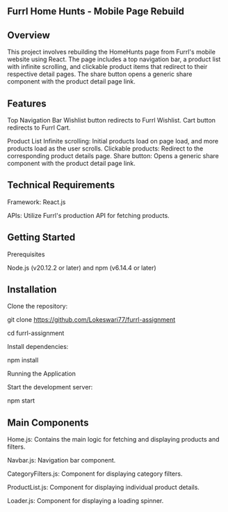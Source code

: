 Furrl Home Hunts - Mobile Page Rebuild
-----------------------------------------------------------------------------------------------------------------------------------------
Overview
-----------------------------
This project involves rebuilding the HomeHunts page from Furrl's mobile website using React. The page includes a top navigation bar, a product list with infinite scrolling, and clickable product items that redirect to their respective detail pages. The share button opens a generic share component with the product detail page link.

Features
-----------------------------------------------------------
Top Navigation Bar
Wishlist button redirects to Furrl Wishlist.
Cart button redirects to Furrl Cart.

Product List
Infinite scrolling: Initial products load on page load, and more products load as the user scrolls.
Clickable products: Redirect to the corresponding product details page.
Share button: Opens a generic share component with the product detail page link.

Technical Requirements
--------------------------------
Framework: React.js

APIs: Utilize Furrl's production API for fetching products.

Getting Started
-------------------------------------
Prerequisites

Node.js (v20.12.2 or later) and
npm (v6.14.4 or later)

Installation
----------------
Clone the repository:

git clone https://github.com/Lokeswari77/furrl-assignment

cd furrl-assignment

Install dependencies:

npm install

Running the Application

Start the development server:

npm start

Main Components
-----------------------------------
Home.js: Contains the main logic for fetching and displaying products and filters.

Navbar.js: Navigation bar component.

CategoryFilters.js: Component for displaying category filters.

ProductList.js: Component for displaying individual product details.

Loader.js: Component for displaying a loading spinner.
